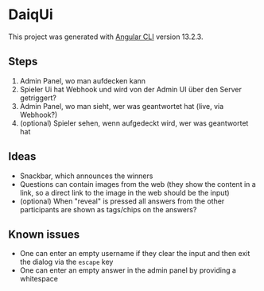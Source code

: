 # DaiqUi

This project was generated with [Angular CLI](https://github.com/angular/angular-cli) version 13.2.3.

## Steps

1. Admin Panel, wo man aufdecken kann
2. Spieler Ui hat Webhook und wird von der Admin UI über den Server getriggert?
3. Admin Panel, wo man sieht, wer was geantwortet hat (live, via Webhook?)
4. (optional) Spieler sehen, wenn aufgedeckt wird, wer was geantwortet hat

## Ideas

- Snackbar, which announces the winners
- Questions can contain images from the web (they show the content in a link, so a direct link to the image in the web
  should be the input)
- (optional) When "reveal" is pressed all answers from the other participants are shown as tags/chips on the answers? 

## Known issues

- One can enter an empty username if they clear the input and then exit the dialog via the `escape` key
- One can enter an empty answer in the admin panel by providing a whitespace
